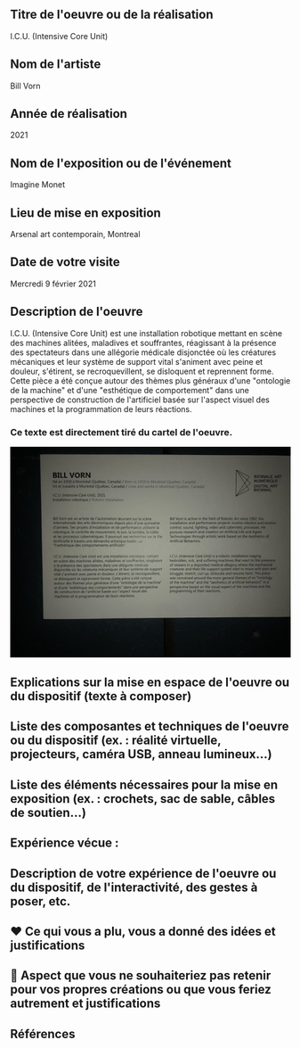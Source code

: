 ## Titre de l'oeuvre ou de la réalisation
I.C.U. (Intensive Core Unit)
## Nom de l'artiste 
Bill Vorn
## Année de réalisation
2021
## Nom de l'exposition ou de l'événement
Imagine Monet
## Lieu de mise en exposition
Arsenal art contemporain, Montreal
## Date de votre visite
Mercredi 9 février 2021
## Description de l'oeuvre 
I.C.U. (Intensive Core Unit) est une installation robotique mettant en scène des machines alitées, maladives et souffrantes, réagissant à la présence des spectateurs dans une allégorie médicale disjonctée où les créatures mécaniques et leur système de support vital s'animent avec peine et douleur, s'étirent, se recroquevillent, se disloquent et reprennent forme. Cette pièce a été conçue autour des thèmes plus généraux d'une "ontologie de la machine" et d'une "esthétique de comportement" dans une perspective de construction de l'artificiel basée sur l'aspect visuel des machines et la programmation de leurs réactions.
### Ce texte est directement tiré du cartel de l'oeuvre.
![photo](BIAN_I.C.U_(INTENSIVE_CORE_UNIT)_2021/MEDIAS/Cartel.jpg)
## Explications sur la mise en espace de l'oeuvre ou du dispositif (texte à composer)
## Liste des composantes et techniques de l'oeuvre ou du dispositif (ex. : réalité virtuelle, projecteurs, caméra USB, anneau lumineux...)
## Liste des éléments nécessaires pour la mise en exposition (ex. : crochets, sac de sable, câbles de soutien...)
## Expérience vécue :
## Description de votre expérience de l'oeuvre ou du dispositif, de l'interactivité, des gestes à poser, etc.
## ❤️ Ce qui vous a plu, vous a donné des idées et justifications
## 🤔 Aspect que vous ne souhaiteriez pas retenir pour vos propres créations ou que vous feriez autrement et justifications
## Références
